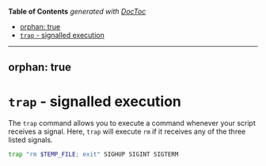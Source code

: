 <!-- START doctoc generated TOC please keep comment here to allow auto update -->
<!-- DON'T EDIT THIS SECTION, INSTEAD RE-RUN doctoc TO UPDATE -->
**Table of Contents**  *generated with [DocToc](https://github.com/thlorenz/doctoc)*

  - [orphan: true](#orphan-true)
- [`trap` - signalled execution](#trap---signalled-execution)

<!-- END doctoc generated TOC please keep comment here to allow auto update -->

---
orphan: true
---

# `trap` - signalled execution

The `trap` command allows you to execute a command whenever your script receives a signal. Here, `trap` will execute `rm` if it receives any of the three listed signals.

```bash
trap "rm $TEMP_FILE; exit" SIGHUP SIGINT SIGTERM
```

